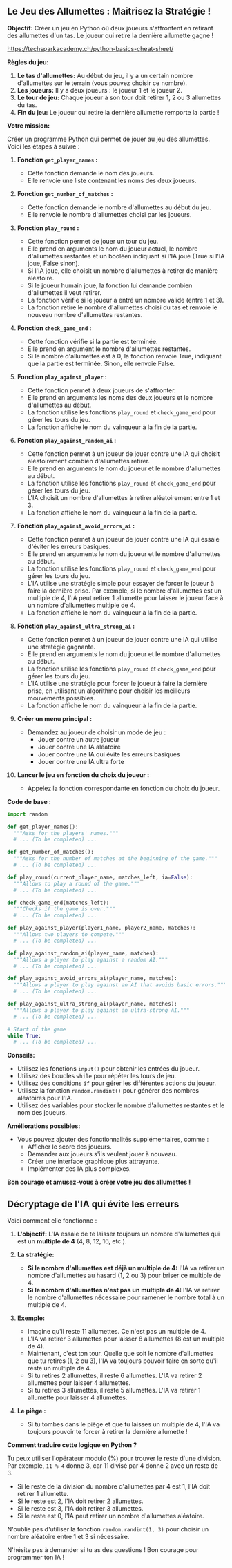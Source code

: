## Le Jeu des Allumettes : Maitrisez la Stratégie !

**Objectif:** Créer un jeu en Python où deux joueurs s'affrontent en retirant des allumettes d'un tas. Le joueur qui retire la dernière allumette gagne ! 

https://techsparkacademy.ch/python-basics-cheat-sheet/

**Règles du jeu:**

1. **Le tas d'allumettes:** Au début du jeu, il y a un certain nombre d'allumettes sur le terrain (vous pouvez choisir ce nombre).
2. **Les joueurs:** Il y a deux joueurs : le joueur 1 et le joueur 2. 
3. **Le tour de jeu:** Chaque joueur à son tour doit retirer 1, 2 ou 3 allumettes du tas.
4. **Fin du jeu:** Le joueur qui retire la dernière allumette remporte la partie !

**Votre mission:**

Créer un programme Python qui permet de jouer au jeu des allumettes. Voici les étapes à suivre :

1. **Fonction `get_player_names` :**
   - Cette fonction demande le nom des joueurs.
   - Elle renvoie une liste contenant les noms des deux joueurs.

2. **Fonction `get_number_of_matches` :**
   - Cette fonction demande le nombre d'allumettes au début du jeu.
   - Elle renvoie le nombre d'allumettes choisi par les joueurs.

3. **Fonction `play_round` :**
   - Cette fonction permet de jouer un tour du jeu.
   - Elle prend en arguments le nom du joueur actuel, le nombre d'allumettes restantes et un booléen indiquant si l'IA joue (True si l'IA joue, False sinon).
   - Si l'IA joue, elle choisit un nombre d'allumettes à retirer de manière aléatoire.
   - Si le joueur humain joue, la fonction lui demande combien d'allumettes il veut retirer.
   - La fonction vérifie si le joueur a entré un nombre valide (entre 1 et 3).
   - La fonction retire le nombre d'allumettes choisi du tas et renvoie le nouveau nombre d'allumettes restantes.

4. **Fonction `check_game_end` :**
   - Cette fonction vérifie si la partie est terminée.
   - Elle prend en argument le nombre d'allumettes restantes.
   - Si le nombre d'allumettes est à 0, la fonction renvoie True, indiquant que la partie est terminée. Sinon, elle renvoie False.

5. **Fonction `play_against_player` :**
   - Cette fonction permet à deux joueurs de s'affronter.
   - Elle prend en arguments les noms des deux joueurs et le nombre d'allumettes au début.
   - La fonction utilise les fonctions `play_round` et `check_game_end` pour gérer les tours du jeu.
   - La fonction affiche le nom du vainqueur à la fin de la partie.

6. **Fonction `play_against_random_ai` :**
   - Cette fonction permet à un joueur de jouer contre une IA qui choisit aléatoirement combien d'allumettes retirer.
   - Elle prend en arguments le nom du joueur et le nombre d'allumettes au début.
   - La fonction utilise les fonctions `play_round` et `check_game_end` pour gérer les tours du jeu.
   - L'IA choisit un nombre d'allumettes à retirer aléatoirement entre 1 et 3.
   - La fonction affiche le nom du vainqueur à la fin de la partie.

7. **Fonction `play_against_avoid_errors_ai` :**
   - Cette fonction permet à un joueur de jouer contre une IA qui essaie d'éviter les erreurs basiques.
   - Elle prend en arguments le nom du joueur et le nombre d'allumettes au début.
   - La fonction utilise les fonctions `play_round` et `check_game_end` pour gérer les tours du jeu.
   - L'IA utilise une stratégie simple pour essayer de forcer le joueur à faire la dernière prise. Par exemple, si le nombre d'allumettes est un multiple de 4, l'IA peut retirer 1 allumette pour laisser le joueur face à un nombre d'allumettes multiple de 4.
   - La fonction affiche le nom du vainqueur à la fin de la partie.

8. **Fonction `play_against_ultra_strong_ai` :**
   - Cette fonction permet à un joueur de jouer contre une IA qui utilise une stratégie gagnante.
   - Elle prend en arguments le nom du joueur et le nombre d'allumettes au début.
   - La fonction utilise les fonctions `play_round` et `check_game_end` pour gérer les tours du jeu.
   - L'IA utilise une stratégie pour forcer le joueur à faire la dernière prise, en utilisant un algorithme pour choisir les meilleurs mouvements possibles.
   - La fonction affiche le nom du vainqueur à la fin de la partie.

9. **Créer un menu principal :**
   - Demandez au joueur de choisir un mode de jeu :
     - Jouer contre un autre joueur
     - Jouer contre une IA aléatoire
     - Jouer contre une IA qui évite les erreurs basiques
     - Jouer contre une IA ultra forte

10. **Lancer le jeu en fonction du choix du joueur :**
    - Appelez la fonction correspondante en fonction du choix du joueur.

**Code de base :**

```python
import random

def get_player_names():
  """Asks for the players' names."""
  # ... (To be completed) ...

def get_number_of_matches():
  """Asks for the number of matches at the beginning of the game."""
  # ... (To be completed) ...

def play_round(current_player_name, matches_left, ia=False):
  """Allows to play a round of the game."""
  # ... (To be completed) ...

def check_game_end(matches_left):
  """Checks if the game is over."""
  # ... (To be completed) ...

def play_against_player(player1_name, player2_name, matches):
  """Allows two players to compete."""
  # ... (To be completed) ...

def play_against_random_ai(player_name, matches):
  """Allows a player to play against a random AI."""
  # ... (To be completed) ...

def play_against_avoid_errors_ai(player_name, matches):
  """Allows a player to play against an AI that avoids basic errors."""
  # ... (To be completed) ...

def play_against_ultra_strong_ai(player_name, matches):
  """Allows a player to play against an ultra-strong AI."""
  # ... (To be completed) ...

# Start of the game
while True:
  # ... (To be completed) ...
```

**Conseils:**

- Utilisez les fonctions `input()` pour obtenir les entrées du joueur.
- Utilisez des boucles `while` pour répéter les tours de jeu.
- Utilisez des conditions `if` pour gérer les différentes actions du joueur.
- Utilisez la fonction `random.randint()` pour générer des nombres aléatoires pour l'IA.
- Utilisez des variables pour stocker le nombre d'allumettes restantes et le nom des joueurs.

**Améliorations possibles:**

- Vous pouvez ajouter des fonctionnalités supplémentaires, comme :
    - Afficher le score des joueurs.
    - Demander aux joueurs s'ils veulent jouer à nouveau.
    - Créer une interface graphique plus attrayante.
    - Implémenter des IA plus complexes.

**Bon courage et amusez-vous à créer votre jeu des allumettes !**

## Décryptage de l'IA qui évite les erreurs

Voici comment elle fonctionne :

1. **L'objectif:** L'IA essaie de te laisser toujours un nombre d'allumettes qui est un **multiple de 4** (4, 8, 12, 16, etc.). 

2. **La stratégie:**

   - **Si le nombre d'allumettes est déjà un multiple de 4:** l'IA va retirer un nombre d'allumettes au hasard (1, 2 ou 3) pour briser ce multiple de 4. 
   - **Si le nombre d'allumettes n'est pas un multiple de 4:** l'IA va retirer le nombre d'allumettes nécessaire pour ramener le nombre total à un multiple de 4.

3. **Exemple:**

   - Imagine qu'il reste 11 allumettes. Ce n'est pas un multiple de 4.
   - L'IA va retirer 3 allumettes pour laisser 8 allumettes (8 est un multiple de 4).
   - Maintenant, c'est ton tour. Quelle que soit le nombre d'allumettes que tu retires (1, 2 ou 3), l'IA va toujours pouvoir faire en sorte qu'il reste un multiple de 4. 
   - Si tu retires 2 allumettes, il reste 6 allumettes. L'IA va retirer 2 allumettes pour laisser 4 allumettes.
   - Si tu retires 3 allumettes, il reste 5 allumettes. L'IA va retirer 1 allumette pour laisser 4 allumettes.

4. **Le piège :** 

   - Si tu tombes dans le piège et que tu laisses un multiple de 4, l'IA va toujours pouvoir te forcer à retirer la dernière allumette !

**Comment traduire cette logique en Python ?**

Tu peux utiliser l'opérateur modulo (%) pour trouver le reste d'une division. Par exemple, `11 % 4` donne 3, car 11 divisé par 4 donne 2 avec un reste de 3.

- Si le reste de la division du nombre d'allumettes par 4 est 1, l'IA doit retirer 1 allumette.
- Si le reste est 2, l'IA doit retirer 2 allumettes.
- Si le reste est 3, l'IA doit retirer 3 allumettes.
- Si le reste est 0, l'IA peut retirer un nombre d'allumettes aléatoire.

N'oublie pas d'utiliser la fonction `random.randint(1, 3)` pour choisir un nombre aléatoire entre 1 et 3 si nécessaire.

N'hésite pas à demander si tu as des questions ! Bon courage pour programmer ton IA ! 


